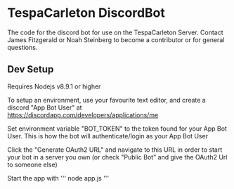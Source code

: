 # TespaCarleton DiscordBot
The code for the discord bot for use on the TespaCarleton Server.
Contact James Fitzgerald or Noah Steinberg to become a contributor or for general questions.

## Dev Setup
Requires Nodejs v8.9.1 or higher

To setup an environment, use your favourite text editor, and create a discord "App Bot User" at https://discordapp.com/developers/applications/me

Set environment variable "BOT_TOKEN" to the token found for your App Bot User. This is how the bot will authenticate/login as your App Bot User

Click the "Generate OAuth2 URL" and navigate to this URL in order to start your bot in a server you own (or check "Public Bot" and give the OAuth2 Url to someone else)

Start the app with 
'''
node app.js
'''
